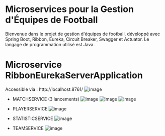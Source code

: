 # Microservices pour la Gestion d'Équipes de Football
Bienvenue dans le projet de gestion d'équipes de football, développé avec Spring Boot, Ribbon, Eureka, Circuit Breaker, Swagger et Actuator. Le langage de programmation utilisé est Java.

# Microservice RibbonEurekaServerApplication
  Accessible via : http://localhost:8761/
![image](https://github.com/mohamedelbarrak/Microservices/assets/66890099/5213e09f-31c7-422a-817f-5d7bffddb4b2)
- MATCHSERVICE (3 lancements)
  ![image](https://github.com/mohamedelbarrak/Microservices/assets/66890099/3aa13b9d-ce0a-4da5-8ff3-491874ab2733)
  ![image](https://github.com/mohamedelbarrak/Microservices/assets/66890099/cf00e98a-a9c8-4397-8df6-2b589ac2fc1e)
  ![image](https://github.com/mohamedelbarrak/Microservices/assets/66890099/a3ea751f-c92f-4fb8-8cb2-c94ac466fdd9)

- PLAYERSERVICE
  ![image](https://github.com/mohamedelbarrak/Microservices/assets/66890099/85b055c9-8c4d-44cc-9b53-1b2597acea0f)

- STATISTICSERVICE
  ![image](https://github.com/mohamedelbarrak/Microservices/assets/66890099/4dddf0c0-6c2c-40ea-8faf-999a9cc212b0)

- TEAMSERVICE
  ![image](https://github.com/mohamedelbarrak/Microservices/assets/66890099/31c52898-738e-4c05-aa3b-79e0bec59d5d)

